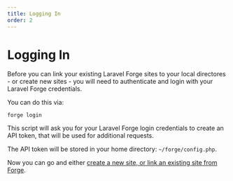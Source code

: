 ```yaml
---
title: Logging In
order: 2
---
```


# Logging In

Before you can link your existing Laravel Forge sites to your local directores - or create new sites - you will need to authenticate and login with your 
Laravel Forge credentials.

You can do this via:

```shell script
forge login
```

This script will ask you for your Laravel Forge login credentials to create an API token, that will be used for additional requests.

The API token will be stored in your home directory: `~/forge/config.php`.

Now you can go and either [create a new site, or link an existing site from Forge](/docs/forge-cli/basic-commands/init).
